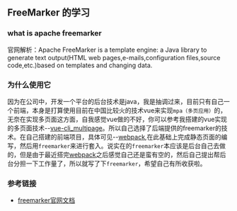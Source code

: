 ## FreeMarker 的学习

### what is apache freemarker

官网解析：Apache FreeMarker is a template engine: a Java library to generate text output(HTML web pages,e-mails,configuration files,source code,etc.)based on templates and changing data.


### 为什么使用它

因为在公司中，开发一个平台的后台技术是java，我是抽调过来，目前只有自己一个前端，本身是打算使用目前在中国比较火的技术vue来实现`mpa（多页应用）`的，无奈在实现多页面这方面，自我感觉vue做的不好，你可以参考我搭建的vue实现的多页面技术--[vue-cli_multipage](https://github.com/reng99/vue-cli_multipage)。所以自己选择了后端提供的freemarker的技术。在自己搭建的前端项目，具体可见--[webpack](https://github.com/reng99/webpack),在此基础上完成静态页面的编写，然后用`freemarker`来进行套入。说实在的`freemarker`本应该是后台自己去做的，但是由于最近搭完[webpack](https://github.com/reng99/webpack)之后感觉自己还是蛮有空的，然后自己提出帮后台分担一下工作量了，所以就写了下`freemarker`，希望自己有所收获啦。


### 参考链接

- [freemarker官网文档](http://freemarker.org/docs/index.html)
